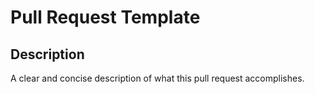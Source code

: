 # Pull Request Template

## Description
A clear and concise description of what this pull request accomplishes.